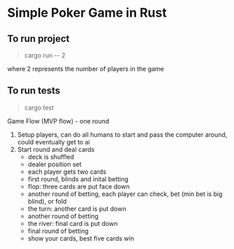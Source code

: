 # Simple Poker Game in Rust

## To run project
> cargo run -- 2

where 2 represents the number of players in the game

## To run tests
> cargo test

Game Flow (MVP flow) - one round
1. Setup players, can do all humans to start and pass the computer around, could eventually get to ai
2. Start round and deal cards
    * deck is shuffled
    * dealer position set
    * each player gets two cards
    * first round, blinds and inital betting
    * flop: three cards are put face down
    * another round of betting, each player can check, bet (min bet is big blind), or fold
    * the turn: another card is put down
    * another round of betting
    * the river: final card is put down
    * final round of betting
    * show your cards, best five cards win
